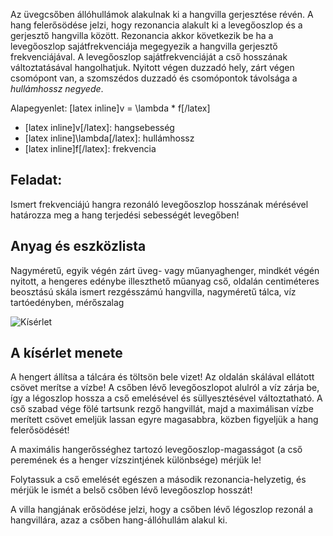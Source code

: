 Az üvegcsőben állóhullámok alakulnak ki a hangvilla gerjesztése révén. A hang felerősödése jelzi, hogy rezonancia alakult ki a levegőoszlop és a gerjesztő hangvilla között. Rezonancia akkor következik be ha a levegőoszlop sajátfrekvenciája megegyezik a hangvilla gerjesztő frekvenciájával. A levegőoszlop sajátfrekvenciáját a cső hosszának változtatásával hangolhatjuk. Nyitott végen duzzadó hely, zárt végen csomópont van, a szomszédos duzzadó és csomópontok távolsága a *hullámhossz negyede*.

Alapegyenlet: [latex inline]v = \lambda * f[/latex]

 - [latex inline]v[/latex]: hangsebesség
 - [latex inline]\lambda[/latex]: hullámhossz
 - [latex inline]f[/latex]: frekvencia

## Feladat:

Ismert frekvenciájú hangra rezonáló levegőoszlop hosszának mérésével határozza meg a hang terjedési sebességét levegőben!

## Anyag és eszközlista

Nagyméretű, egyik végén zárt üveg- vagy műanyaghenger, mindkét végén nyitott, a hengeres edénybe illeszthető műanyag cső, oldalán centiméteres beosztású skála ismert rezgésszámú hangvilla, nagyméretű tálca, víz tartóedényben, mérőszalag

![Kísérlet](http://i.imgur.com/adMVwHW.png)

## A kísérlet menete

A hengert állítsa a tálcára és töltsön bele vizet! Az oldalán skálával ellátott csövet merítse a vízbe! A csőben lévő levegőoszlopot alulról a víz zárja be, így a légoszlop hossza a cső emelésével és süllyesztésével változtatható. A cső szabad vége fölé tartsunk rezgő hangvillát, majd a maximálisan vízbe merített csövet emeljük lassan egyre magasabbra, közben figyeljük a hang felerősödését!

A maximális hangerősséghez tartozó levegőoszlop-magasságot (a cső peremének és a henger vízszintjének különbsége) mérjük le!

Folytassuk a cső emelését egészen a második rezonancia-helyzetig, és mérjük le ismét a belső csőben lévő levegőoszlop hosszát!

A villa hangjának erősödése jelzi, hogy a csőben lévő légoszlop rezonál a hangvillára, azaz a csőben hang-állóhullám alakul ki.
